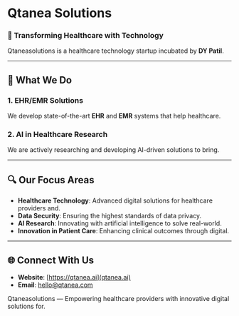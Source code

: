 # Qtanea Solutions
### 🚀 Transforming Healthcare with Technology

Qtaneasolutions is a healthcare technology startup incubated by **DY Patil**.

---
## 🌟 What We Do
### 1. **EHR/EMR Solutions**
We develop state-of-the-art **EHR** and **EMR** systems that help healthcare.

### 2. **AI in Healthcare Research**
We are actively researching and developing AI-driven solutions to bring.

---
## 🔍 Our Focus Areas
- **Healthcare Technology**: Advanced digital solutions for healthcare providers and.
- **Data Security**: Ensuring the highest standards of data privacy.
- **AI Research**: Innovating with artificial intelligence to solve real-world.
- **Innovation in Patient Care**: Enhancing clinical outcomes through digital.

---
## 🌐 Connect With Us
- **Website**: [https://qtanea.ai](qtanea.ai)
- **Email**: [hello@qtanea.com](mailto:hello@qtanea.com)

Qtaneasolutions — Empowering healthcare providers with innovative digital solutions for.
